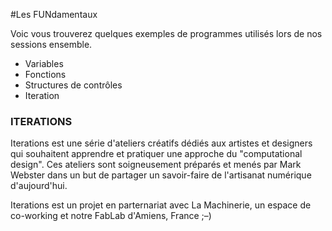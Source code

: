 #Les FUNdamentaux

Voic vous trouverez quelques exemples de programmes utilisés 
lors de nos sessions ensemble. 

- Variables
- Fonctions
- Structures de contrôles
- Iteration


### ITERATIONS

Iterations est une série d'ateliers créatifs dédiés aux artistes et designers qui souhaitent apprendre et pratiquer une approche du "computational design". Ces ateliers sont soigneusement préparés et menés par Mark Webster dans un but de partager un savoir-faire de l'artisanat numérique d'aujourd'hui. 

Iterations est un projet en parternariat avec La Machinerie, un espace de co-working et notre FabLab d'Amiens, France ;–)
